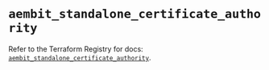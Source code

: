 # `aembit_standalone_certificate_authority`

Refer to the Terraform Registry for docs: [`aembit_standalone_certificate_authority`](https://registry.terraform.io/providers/aembit/aembit/1.25.1/docs/resources/standalone_certificate_authority).
